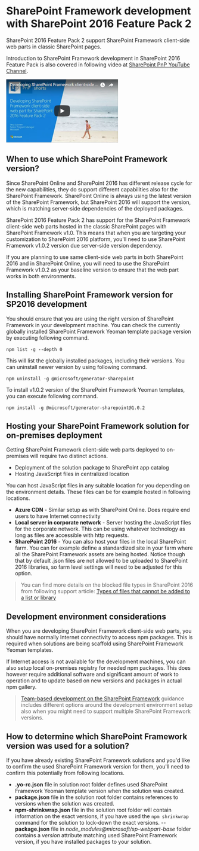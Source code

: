 # SharePoint Framework development with SharePoint 2016 Feature Pack 2

SharePoint 2016 Feature Pack 2 support SharePoint Framework client-side web parts in classic SharePoint pages. 

Introduction to SharePoint Framework development in SharePoint 2016 Feature Pack is also covered in following video at [SharePoint PnP YouTube Channel](https://www.youtube.com/watch?v=LGLMxnmHk6U&list=PLR9nK3mnD-OXZbEvTEPxzIOMGXj_aZKJG). 

<a href="https://www.youtube.com/watch?v=LGLMxnmHk6U&list=PLR9nK3mnD-OXZbEvTEPxzIOMGXj_aZKJG">
<img src="../../images/spfx-fp2-youtube-video.png" alt="Screenshot of the YouTube video player for this tutorial" />
</a>

## When to use which SharePoint Framework version?

Since SharePoint Online and SharePoint 2016 has different release cycle for the new capabilities, they do support different capabilities also for the SharePoint Framework. SharePoint Online is always using the latest version of the SharePoint Framework, but SharePoint 2016 will support the version, which is matching server-side dependencies of the deployed packages.

SharePoint 2016 Feature Pack 2 has support for the SharePoint Framework client-side web parts hosted in the classic SharePoint pages with SharePoint Framework v1.0. This means that when you are targeting your customization to SharePoint 2016 platform, you'll need to use SharePoint Framework v1.0.2 version due server-side version dependency. 

If you are planning to use same client-side web parts in both SharePoint 2016 and in SharePoint Online, you will need to use the SharePoint Framework v1.0.2 as your baseline version to ensure that the web part works in both environments. 

## Installing SharePoint Framework version for SP2016 development

You should ensure that you are using the right version of SharePoint Framework in your development machine. You can check the currently globally installed SharePoint Framework Yeoman template package version by executing following command. 

```
npm list -g --depth 0
```

This will list the globally installed packages, including their versions. You can uninstall newer version by using following command.

```
npm uninstall -g @microsoft/generator-sharepoint
```

To install v1.0.2 version of the SharePoint Framework Yeoman templates, you can execute following command.

```
npm install -g @microsoft/generator-sharepoint@1.0.2
```

## Hosting your SharePoint Framework solution for on-premises deployment

Getting SharePoint Framework client-side web parts deployed to on-premises will require two distinct actions. 

- Deployment of the solution package to SharePoint app catalog
- Hosting JavaScript files in centralized location

You can host JavaScript files in any suitable location for you depending on the environment details. These files can be for example hosted in following locations.

- **Azure CDN** - Similar setup as with SharePoint Online. Does require end users to have Internet connectivity
- **Local server in corporate network** - Server hosting the JavaScript files for the corporate network. This can be using whatever technology as long as files are accessible with http requests.
- **SharePoint 2016** - You can also host your files in the local SharePoint farm. You can for example define a standardized site in your farm where all the SharePoint Framework assets are being hosted. Notice though that by default .json files are not allowed to be uploaded to SharePoint 2016 libraries, so farm level settings will need to be adjusted for this option.   

> You can find more details on the blocked file types in SharePoint 2016 from following support article: [Types of files that cannot be added to a list or library](https://support.office.com/en-us/article/Types-of-files-that-cannot-be-added-to-a-list-or-library-30be234d-e551-4c2a-8de8-f8546ffbf5b3#ID0EAADAAA=2016)

## Development environment considerations 

When you are developing SharePoint Framework client-side web parts, you should have normally Internet connectivity to access npm packages. This is required when solutions are being scaffold using SharePoint Framework Yeoman templates.

If Internet access is not available for the development machines, you can also setup local on-premises registry for needed npm packages. This does however require additional software and significant amount of work to operation and to update based on new versions and packages in actual npm gallery.

> [Team-based development on the SharePoint Framework](team-based-development-on-sharepoint-framework.md) guidance includes different options around the development environment setup also when you might need to support multiple SharePoint Framework versions. 

## How to determine which SharePoint Framework version was used for a solution?

If you have already existing SharePoint Framework solutions and you'd like to confirm the used SharePoint Framework version for them, you'll need to confirm this potentially from following locations. 

- **.yo-rc.json** file in solution root folder defines used SharePoint Framework Yeoman template version when the solution was created.
- **package.json** file in the solution root folder contains references to versions when the solution was created.
- **npm-shrinkwrap.json** file in the solution root folder will contain information on the exact versions, if you have used the `npm shrinkwrap` command for the solution to lock-down the exact versions.
-- **package.json** file in *node_modules\@microsoft/sp-webpart-base* folder contains a *version* attribute matching used SharePoint Framework version, if you have installed packages to your solution.